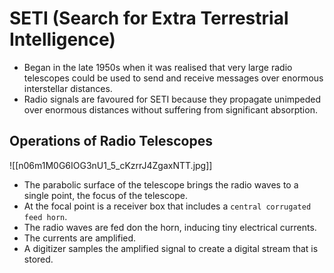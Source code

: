 # SETI (Search for Extra Terrestrial Intelligence)
* Began in the late 1950s when it was realised that very large radio telescopes could be used to send and receive messages over enormous interstellar distances.
* Radio signals are favoured for SETI because they propagate unimpeded over enormous distances without suffering from significant absorption.

## Operations of Radio Telescopes
![[n06m1M0G6IOG3nU1_5_cKzrrJ4ZgaxNTT.jpg]]
* The parabolic surface of the telescope brings the radio waves to a single point, the focus of the telescope.
* At the focal point is a receiver box that includes a `central corrugated feed horn`.
* The radio waves are fed don the horn, inducing tiny electrical currents.
* The currents are amplified.
* A digitizer samples the amplified signal to create a digital stream that is stored.